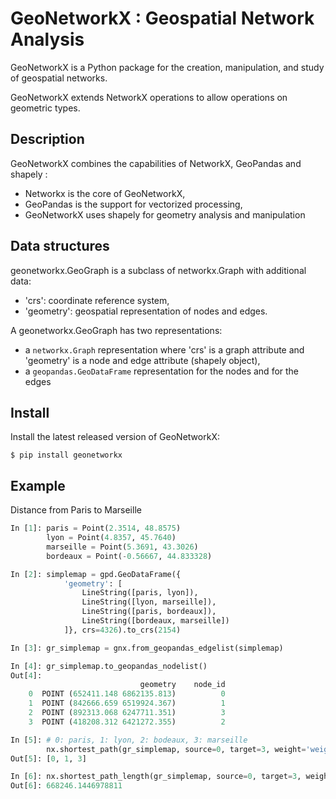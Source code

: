 # GeoNetworkX : Geospatial Network Analysis


GeoNetworkX is a Python package for the creation, manipulation, and study of geospatial networks.

GeoNetworkX extends NetworkX operations to allow operations on geometric types.

## Description

GeoNetworkX combines the capabilities of NetworkX, GeoPandas and shapely :

- Networkx is the core of GeoNetworkX,
- GeoPandas is the support for vectorized processing,
- GeoNetworkX uses shapely for geometry analysis and manipulation  


## Data structures

geonetworkx.GeoGraph is a subclass of networkx.Graph with additional data:

- 'crs': coordinate reference system,
- 'geometry': geospatial representation of nodes and edges.

A geonetworkx.GeoGraph has two representations:

- a `networkx.Graph` representation where 'crs' is a graph attribute and 'geometry' 
is a node and edge attribute (shapely object),
- a `geopandas.GeoDataFrame` representation for the nodes and for the edges 

## Install

Install the latest released version of GeoNetworkX:

```
$ pip install geonetworkx
```

## Example

Distance from Paris to Marseille

```python
In [1]: paris = Point(2.3514, 48.8575)
        lyon = Point(4.8357, 45.7640)
        marseille = Point(5.3691, 43.3026)
        bordeaux = Point(-0.56667, 44.833328)

In [2]: simplemap = gpd.GeoDataFrame({
            'geometry': [
                LineString([paris, lyon]), 
                LineString([lyon, marseille]), 
                LineString([paris, bordeaux]), 
                LineString([bordeaux, marseille])
            ]}, crs=4326).to_crs(2154)

In [3]: gr_simplemap = gnx.from_geopandas_edgelist(simplemap)

In [4]: gr_simplemap.to_geopandas_nodelist()
Out[4]:
                             geometry    node_id
    0  POINT (652411.148 6862135.813)          0
    1  POINT (842666.659 6519924.367)          1
    2  POINT (892313.068 6247711.351)          3
    3  POINT (418208.312 6421272.355)          2

In [5]: # 0: paris, 1: lyon, 2: bodeaux, 3: marseille
        nx.shortest_path(gr_simplemap, source=0, target=3, weight='weight')
Out[5]: [0, 1, 3]

In [6]: nx.shortest_path_length(gr_simplemap, source=0, target=3, weight='weight')
Out[6]: 668246.1446978811
```
